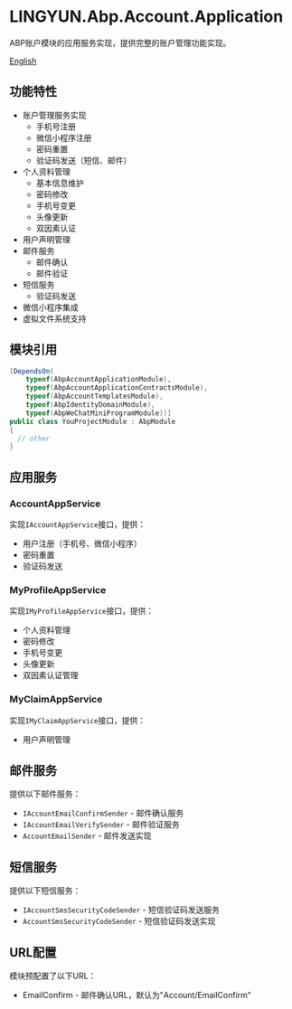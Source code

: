 # LINGYUN.Abp.Account.Application

ABP账户模块的应用服务实现，提供完整的账户管理功能实现。

[English](./README.EN.md)

## 功能特性

* 账户管理服务实现
  * 手机号注册
  * 微信小程序注册
  * 密码重置
  * 验证码发送（短信、邮件）
* 个人资料管理
  * 基本信息维护
  * 密码修改
  * 手机号变更
  * 头像更新
  * 双因素认证
* 用户声明管理
* 邮件服务
  * 邮件确认
  * 邮件验证
* 短信服务
  * 验证码发送
* 微信小程序集成
* 虚拟文件系统支持

## 模块引用

```csharp
[DependsOn(
    typeof(AbpAccountApplicationModule),
    typeof(AbpAccountApplicationContractsModule),
    typeof(AbpAccountTemplatesModule),
    typeof(AbpIdentityDomainModule),
    typeof(AbpWeChatMiniProgramModule))]
public class YouProjectModule : AbpModule
{
  // other
}
```

## 应用服务

### AccountAppService

实现`IAccountAppService`接口，提供：
* 用户注册（手机号、微信小程序）
* 密码重置
* 验证码发送

### MyProfileAppService

实现`IMyProfileAppService`接口，提供：
* 个人资料管理
* 密码修改
* 手机号变更
* 头像更新
* 双因素认证管理

### MyClaimAppService

实现`IMyClaimAppService`接口，提供：
* 用户声明管理

## 邮件服务

提供以下邮件服务：
* `IAccountEmailConfirmSender` - 邮件确认服务
* `IAccountEmailVerifySender` - 邮件验证服务
* `AccountEmailSender` - 邮件发送实现

## 短信服务

提供以下短信服务：
* `IAccountSmsSecurityCodeSender` - 短信验证码发送服务
* `AccountSmsSecurityCodeSender` - 短信验证码发送实现

## URL配置

模块预配置了以下URL：
* EmailConfirm - 邮件确认URL，默认为"Account/EmailConfirm"
